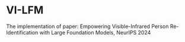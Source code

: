 # VI-LFM
The implementation of paper: Empowering Visible-Infrared Person Re-Identification with Large Foundation Models, NeurIPS 2024
